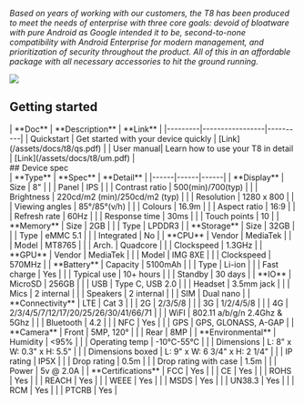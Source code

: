 _Based on years of working with our customers, the T8 has been produced to meet the needs of enterprise with three core goals: devoid of bloatware with pure Android as Google intended it to be, second-to-none compatibility with Android Enterprise for modern management, and prioritization of security throughout the product. All of this in an affordable package with all necessary accessories to hit the ground running._

![](/assets/t8-2x.png)

## Getting started

<div id="support_table" markdown="1">
| **Doc** | **Description** | **Link** |
|---------|-----------------|----------|
| Quickstart | Get started with your device quickly | [Link](/assets/docs/t8/qs.pdf) |
| User manual| Learn how to use your T8 in detail   | [Link](/assets/docs/t8/um.pdf) |
</div>
## Device spec

<div id="support_table" markdown="1">
| **Type** | **Spec** | **Detail** |
|------|------|------|
| **Display** | Size | 8" |
|         | Panel | IPS |
|         | Contrast ratio | 500(min)/700(typ) |
|         | Brightness | 220cd/m2 (min)/250cd/m2 (typ) |
|         | Resolution | 1280 x 800 |
|         | Viewing angles | 85°/85°(v/h) |
|         | Colours | 16.9m |
|         | Aspect ratio | 16:9 |
|         | Refresh rate | 60Hz |
|         | Response time | 30ms |
|         | Touch points | 10 |
| **Memory**  | Size | 2GB |
|         | Type | LPDDR3 |
| **Storage** | Size | 32GB |
|         | Type | eMMC 5.1 |
|         | Integrated | No |
| **CPU**     | Vendor | MediaTek |
|         | Model | MT8765 |
|         | Arch. | Quadcore |
|         | Clockspeed | 1.3GHz |
| **GPU**     | Vendor | MediaTek |
|         | Model | IMG 8XE |
|         | Clockspeed | 570MHz |
| **Battery** | Capacity | 5100mAh |
|         | Type | Li-ion |
|         | Fast charge | Yes |
|         | Typical use | 10+ hours |
|         | Standby | 30 days |
| **IO**      | MicroSD | 256GB |
|         | USB | Type C, USB 2.0 |
|         | Headset | 3.5mm jack |
|         | Mics | 2 internal |
|         | Speakers | 2 internal |
|         | SIM | Dual nano |
| **Connectivity** | LTE | Cat 3 |
|         | 2G | 2/3/5/8 |
|         | 3G | 1/2/4/5/8 |
|         | 4G | 2/3/4/5/7/12/17/20/25/26/30/41/66/71 |
|         | WiFI | 802.11 a/b/g/n 2.4Ghz & 5Ghz |
|         | Bluetooth | 4.2 |
|         | NFC | Yes |
|         | GPS | GPS, GLONASS, A-GAP |
| **Camera**  | Front | 5MP, 120° |
|         | Rear | 8MP |
| **Environmental** | Humidity | <95% |
|         | Operating temp | -10℃-55℃ |
|         | Dimensions | L: 8" x W: 0.3" x H: 5.5" |
|         | Dimensions boxed | L: 9" x W: 6 3/4" x H: 2 1/4" |
|         | IP rating | IP5X |
|         | Drop rating | 0.5m |
|         | Drop rating with case | 1.5m |
|         | Power | 5v @ 2.0A |
| **Certifications** | FCC | Yes |
|         | CE | Yes |
|         | ROHS | Yes |
|         | REACH | Yes |
|         | WEEE | Yes |
|         | MSDS | Yes |
|         | UN38.3 | Yes |
|         | RCM | Yes |
|         | PTCRB | Yes |
</div>
